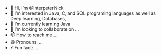 - 👋 Hi, I’m @InterpeterNick
- 👀 I’m interested in Java, C, and SQL programing languages as well as Deep learning, Databases, 
- 🌱 I’m currently learning Java 
- 💞️ I’m looking to collaborate on ...
- 📫 How to reach me ...
- 😄 Pronouns: ...
- ⚡ Fun fact: ...

<!---
InterpeterNick/InterpeterNick is a ✨ special ✨ repository because its `README.md` (this file) appears on your GitHub profile.
You can click the Preview link to take a look at your changes.
--->
